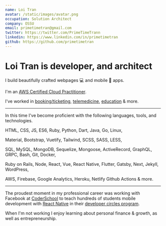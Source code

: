 ```yaml
---
name: Loi Tran
avatar: /static/images/avatar.png
occupation: Solution Architect
company: OSSU
email: primetimetran@gmail.com
twitter: https://twitter.com/PrimeTimeTrann
linkedin: https://www.linkedin.com/in/primetimetran
github: https://github.com/primetimetran
---
```


# Loi Tran is developer, and architect

I build beautifully crafted webpages 💻 and mobile 📱 apps.

I'm an [AWS Certified Cloud Practitioner](https://www.credly.com/badges/c6fa2310-f2ec-4bf3-a43b-0009a3718ef0).

I've worked in [booking/ticketing](https://vexere.com/),
[telemedicine](https://scanlabmr.com/), [education](https://www.coderschool.vn/en)
& more.

---

In this time I've become proficient with the following languages, tools, and technologies.

HTML, CSS, JS, ES6, Ruby, Python, Dart, Java, Go, Linux,

Material, Bootstrap, Vuetify, Tailwind, SCSS, SASS, LESS,

SQL, MySQL, MongoDB, Sequelize, Mongoose, ActiveRecord, GraphQL, GRPC, Bash, Git,
Docker,

Ruby on Rails, Node, React, Vue, React Native, Flutter, Gatsby, Next, Jekyll, WordPress,

AWS, Firebase, Google Analytics, Heroku, Netlify Github Actions & more.

---

The proudest moment in my professional career was working with Facebook at
[CoderSchool](https://www.coderschool.vn/en) to teach hundreds of students mobile
development with [React Native](https://reactnative.dev/) in their
[developer circles program](https://developers.facebook.com/developercircles/).

When I'm not working I enjoy learning about personal finance & growth, as well as
entrepreneurship.
